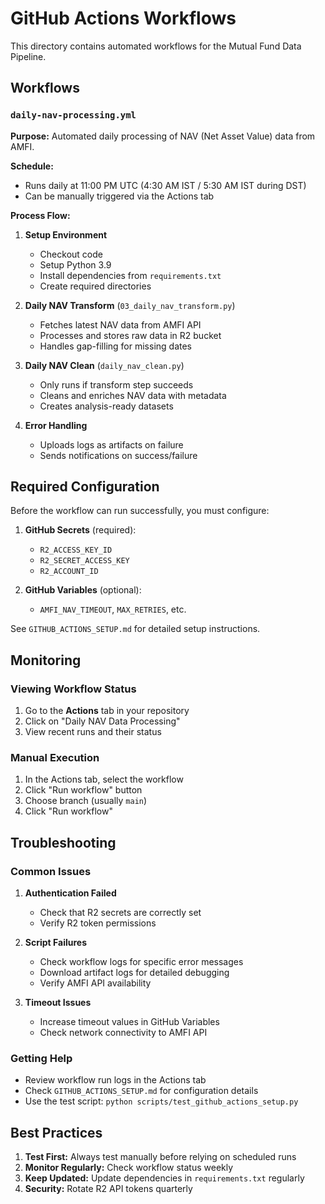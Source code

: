 # GitHub Actions Workflows

This directory contains automated workflows for the Mutual Fund Data Pipeline.

## Workflows

### `daily-nav-processing.yml`

**Purpose:** Automated daily processing of NAV (Net Asset Value) data from AMFI.

**Schedule:**
- Runs daily at 11:00 PM UTC (4:30 AM IST / 5:30 AM IST during DST)
- Can be manually triggered via the Actions tab

**Process Flow:**
1. **Setup Environment**
   - Checkout code
   - Setup Python 3.9
   - Install dependencies from `requirements.txt`
   - Create required directories

2. **Daily NAV Transform** (`03_daily_nav_transform.py`)
   - Fetches latest NAV data from AMFI API
   - Processes and stores raw data in R2 bucket
   - Handles gap-filling for missing dates

3. **Daily NAV Clean** (`daily_nav_clean.py`)
   - Only runs if transform step succeeds
   - Cleans and enriches NAV data with metadata
   - Creates analysis-ready datasets

4. **Error Handling**
   - Uploads logs as artifacts on failure
   - Sends notifications on success/failure

## Required Configuration

Before the workflow can run successfully, you must configure:

1. **GitHub Secrets** (required):
   - `R2_ACCESS_KEY_ID`
   - `R2_SECRET_ACCESS_KEY`
   - `R2_ACCOUNT_ID`

2. **GitHub Variables** (optional):
   - `AMFI_NAV_TIMEOUT`, `MAX_RETRIES`, etc.

See `GITHUB_ACTIONS_SETUP.md` for detailed setup instructions.

## Monitoring

### Viewing Workflow Status
1. Go to the **Actions** tab in your repository
2. Click on "Daily NAV Data Processing"
3. View recent runs and their status

### Manual Execution
1. In the Actions tab, select the workflow
2. Click "Run workflow" button
3. Choose branch (usually `main`)
4. Click "Run workflow"

## Troubleshooting

### Common Issues

1. **Authentication Failed**
   - Check that R2 secrets are correctly set
   - Verify R2 token permissions

2. **Script Failures**
   - Check workflow logs for specific error messages
   - Download artifact logs for detailed debugging
   - Verify AMFI API availability

3. **Timeout Issues**
   - Increase timeout values in GitHub Variables
   - Check network connectivity to AMFI API

### Getting Help

- Review workflow run logs in the Actions tab
- Check `GITHUB_ACTIONS_SETUP.md` for configuration details
- Use the test script: `python scripts/test_github_actions_setup.py`

## Best Practices

1. **Test First:** Always test manually before relying on scheduled runs
2. **Monitor Regularly:** Check workflow status weekly
3. **Keep Updated:** Update dependencies in `requirements.txt` regularly
4. **Security:** Rotate R2 API tokens quarterly